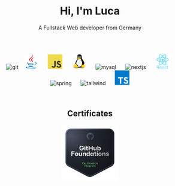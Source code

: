 <h1 align="center">Hi, I'm Luca</h1>
<p align="center">A Fullstack Web developer from Germany</p>
<br><br>
<p align="center">
  <span>
    <img src="https://www.vectorlogo.zone/logos/git-scm/git-scm-icon.svg" alt="git" width="40" height="40" />
  </span>
  <span style="margin: 0 10px;">
    <img src="https://raw.githubusercontent.com/devicons/devicon/master/icons/java/java-original.svg" alt="java" width="40" height="40" />
  </span>
  <span style="margin: 0 10px;">
    <img src="https://raw.githubusercontent.com/devicons/devicon/master/icons/javascript/javascript-original.svg" alt="javascript" width="40" height="40" />
  </span>
  <span style="margin: 0 10px;">
    <img src="https://raw.githubusercontent.com/devicons/devicon/master/icons/linux/linux-original.svg" alt="linux" width="40" height="40" />
  </span>
  <span style="margin: 0 10px;">
    <img src="https://cdn.iconscout.com/icon/free/png-256/free-mysql-3628940-3030165.png" alt="mysql" width="40" height="40" />
  </span>
  <span style="margin: 0 10px;">
    <img src="https://www.datocms-assets.com/75941/1657707878-nextjs_logo.png" alt="nextjs" width="40" height="40" />
  </span>
  <span style="margin: 0 10px;">
    <img src="https://raw.githubusercontent.com/devicons/devicon/master/icons/react/react-original-wordmark.svg" alt="react" width="40" height="40" />
  </span>
  <span style="margin: 0 10px;">
    <img src="https://www.vectorlogo.zone/logos/springio/springio-icon.svg" alt="spring" width="40" height="40" />
  </span>
  <span style="margin: 0 10px;">
    <img src="https://www.vectorlogo.zone/logos/tailwindcss/tailwindcss-icon.svg" alt="tailwind" width="40" height="40" />
  </span>
  <span style="margin: 0 10px;">
    <img src="https://raw.githubusercontent.com/devicons/devicon/master/icons/typescript/typescript-original.svg" alt="typescript" width="40" height="40" />
  </span>
</p>
<br>
<h2 align="center">Certificates</h2>
<p align="center">
  <a href="https://www.credly.com/badges/991a5683-8637-4949-ba7b-7c70f0442152/public_url">
    <img src="https://github.com/slxca/slxca/blob/main/github-foundations.png?raw=true" alt="GitHub Foundations Certificate" width="150" height="150" />
  </a>
</p>

